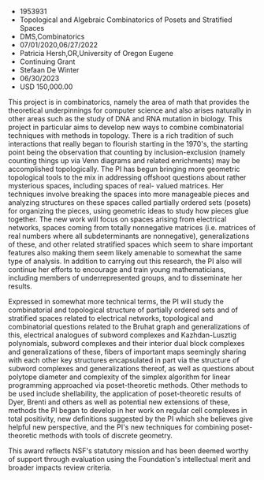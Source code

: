 
* 1953931
* Topological and Algebraic Combinatorics of Posets and Stratified Spaces
* DMS,Combinatorics
* 07/01/2020,06/27/2022
* Patricia Hersh,OR,University of Oregon Eugene
* Continuing Grant
* Stefaan De Winter
* 06/30/2023
* USD 150,000.00

This project is in combinatorics, namely the area of math that provides the
theoretical underpinnings for computer science and also arises naturally in
other areas such as the study of DNA and RNA mutation in biology. This project
in particular aims to develop new ways to combine combinatorial techniques with
methods in topology. There is a rich tradition of such interactions that really
began to flourish starting in the 1970's, the starting point being the
observation that counting by inclusion-exclusion (namely counting things up via
Venn diagrams and related enrichments) may be accomplished topologically. The PI
has begun bringing more geometric topological tools to the mix in addressing
offshoot questions about rather mysterious spaces, including spaces of real-
valued matrices. Her techniques involve breaking the spaces into more manageable
pieces and analyzing structures on these spaces called partially ordered sets
(posets) for organizing the pieces, using geometric ideas to study how pieces
glue together. The new work will focus on spaces arising from electrical
networks, spaces coming from totally nonnegative matrices (i.e. matrices of real
numbers where all subdeterminants are nonnegative), generalizations of these,
and other related stratified spaces which seem to share important features also
making them seem likely amenable to somewhat the same type of analysis. In
addition to carrying out this research, the PI also will continue her efforts to
encourage and train young mathematicians, including members of underrepresented
groups, and to disseminate her results.

Expressed in somewhat more technical terms, the PI will study the combinatorial
and topological structure of partially ordered sets and of stratified spaces
related to electrical networks, topological and combinatorial questions related
to the Bruhat graph and generalizations of this, electrical analogues of subword
complexes and Kazhdan-Lusztig polynomials, subword complexes and their interior
dual block complexes and generalizations of these, fibers of important maps
seemingly sharing with each other key structures encapsulated in part via the
structure of subword complexes and generalizations thereof, as well as questions
about polytope diameter and complexity of the simplex algorithm for linear
programming approached via poset-theoretic methods. Other methods to be used
include shellability, the application of poset-theoretic results of Dyer, Brenti
and others as well as potential new extensions of these, methods the PI began to
develop in her work on regular cell complexes in total positivity, new
definitions suggested by the PI which she believes give helpful new perspective,
and the PI's new techniques for combining poset-theoretic methods with tools of
discrete geometry.

This award reflects NSF's statutory mission and has been deemed worthy of
support through evaluation using the Foundation's intellectual merit and broader
impacts review criteria.
